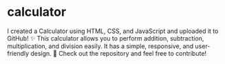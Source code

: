 # calculator
I created a Calculator using HTML, CSS, and JavaScript and uploaded it to GitHub! ✨  This calculator allows you to perform addition, subtraction, multiplication, and division easily. It has a simple, responsive, and user-friendly design.  🚀 Check out the repository and feel free to contribute!
